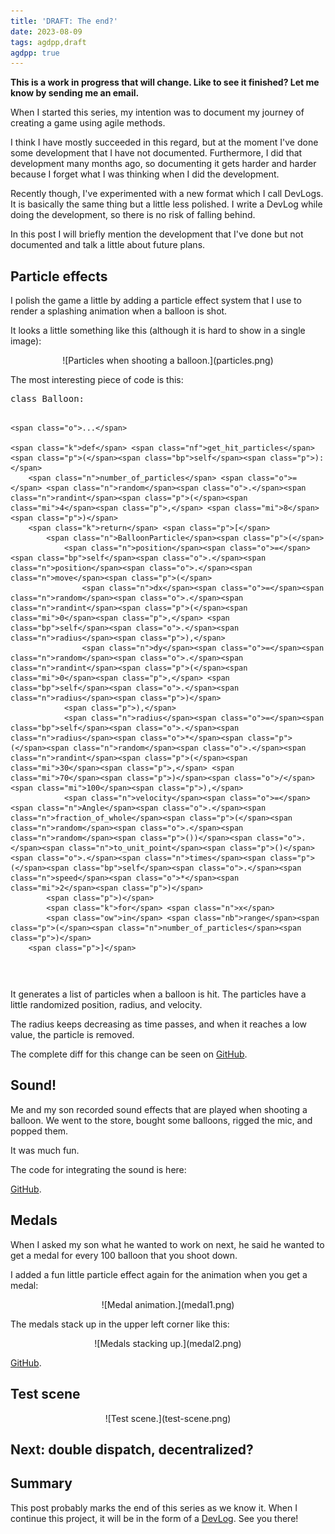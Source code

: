 ```yaml
---
title: 'DRAFT: The end?'
date: 2023-08-09
tags: agdpp,draft
agdpp: true
---
```


**This is a work in progress that will change. Like to see it finished? Let me know by sending me an email.**

When I started this series, my intention was to document my journey of creating
a game using agile methods.

I think I have mostly succeeded in this regard, but at the moment I've done
some development that I have not documented. Furthermore, I did that
development many months ago, so documenting it gets harder and harder because I
forget what I was thinking when I did the development.

Recently though, I've experimented with a new format which I call DevLogs. It
is basically the same thing but a little less polished. I write a DevLog while
doing the development, so there is no risk of falling behind.

In this post I will briefly mention the development that I've done but not
documented and talk a little about future plans.

## Particle effects

I polish the game a little by adding a particle effect system that I use to
render a splashing animation when a balloon is shot.

It looks a little something like this (although it is hard to show in a single
image):

<p>
<center>
![Particles when shooting a balloon.](particles.png)
</center>
</p>

The most interesting piece of code is this:

<div class="rliterate-code"><div class="rliterate-code-body"><div class="highlight"><pre><span></span><span class="k">class</span> <span class="nc">Balloon</span><span class="p">:</span>

    <span class="o">...</span>

    <span class="k">def</span> <span class="nf">get_hit_particles</span><span class="p">(</span><span class="bp">self</span><span class="p">):</span>
        <span class="n">number_of_particles</span> <span class="o">=</span> <span class="n">random</span><span class="o">.</span><span class="n">randint</span><span class="p">(</span><span class="mi">4</span><span class="p">,</span> <span class="mi">8</span><span class="p">)</span>
        <span class="k">return</span> <span class="p">[</span>
            <span class="n">BalloonParticle</span><span class="p">(</span>
                <span class="n">position</span><span class="o">=</span><span class="bp">self</span><span class="o">.</span><span class="n">position</span><span class="o">.</span><span class="n">move</span><span class="p">(</span>
                    <span class="n">dx</span><span class="o">=</span><span class="n">random</span><span class="o">.</span><span class="n">randint</span><span class="p">(</span><span class="mi">0</span><span class="p">,</span> <span class="bp">self</span><span class="o">.</span><span class="n">radius</span><span class="p">),</span>
                    <span class="n">dy</span><span class="o">=</span><span class="n">random</span><span class="o">.</span><span class="n">randint</span><span class="p">(</span><span class="mi">0</span><span class="p">,</span> <span class="bp">self</span><span class="o">.</span><span class="n">radius</span><span class="p">)</span>
                <span class="p">),</span>
                <span class="n">radius</span><span class="o">=</span><span class="bp">self</span><span class="o">.</span><span class="n">radius</span><span class="o">*</span><span class="p">(</span><span class="n">random</span><span class="o">.</span><span class="n">randint</span><span class="p">(</span><span class="mi">30</span><span class="p">,</span> <span class="mi">70</span><span class="p">)</span><span class="o">/</span><span class="mi">100</span><span class="p">),</span>
                <span class="n">velocity</span><span class="o">=</span><span class="n">Angle</span><span class="o">.</span><span class="n">fraction_of_whole</span><span class="p">(</span><span class="n">random</span><span class="o">.</span><span class="n">random</span><span class="p">())</span><span class="o">.</span><span class="n">to_unit_point</span><span class="p">()</span><span class="o">.</span><span class="n">times</span><span class="p">(</span><span class="bp">self</span><span class="o">.</span><span class="n">speed</span><span class="o">*</span><span class="mi">2</span><span class="p">)</span>
            <span class="p">)</span>
            <span class="k">for</span> <span class="n">x</span>
            <span class="ow">in</span> <span class="nb">range</span><span class="p">(</span><span class="n">number_of_particles</span><span class="p">)</span>
        <span class="p">]</span>
</pre></div>
</div></div>
It generates a list of particles when a balloon is hit. The particles have a
little randomized position, radius, and velocity.

The radius keeps decreasing as time passes, and when it reaches a low value,
the particle is removed.

The complete diff for this change can be seen on
[GitHub](https://github.com/rickardlindberg/agdpp/compare/b5261a939505c203cd1ffb21462a6772f0381faf...7533ec079dbdeba713526469535a1cc0fc915449).

## Sound!

Me and my son recorded sound effects that are played when shooting a balloon.
We went to the store, bought some balloons, rigged the mic, and popped them.

It was much fun.

The code for integrating the sound is here:

[GitHub](https://github.com/rickardlindberg/agdpp/compare/7533ec079dbdeba713526469535a1cc0fc915449...fcb1757f9b219be55d65d8588c259b96b9dc26ce).

## Medals

When I asked my son what he wanted to work on next, he said he wanted to get a
medal for every 100 balloon that you shoot down.

I added a fun little particle effect again for the animation when you get a
medal:

<p>
<center>
![Medal animation.](medal1.png)
</center>
</p>

The medals stack up in the upper left corner like this:

<p>
<center>
![Medals stacking up.](medal2.png)
</center>
</p>

[GitHub](https://github.com/rickardlindberg/agdpp/compare/fcb1757f9b219be55d65d8588c259b96b9dc26ce...0c8e713a6d938898ddb92164cc86dcb1db19aa0c).

## Test scene

<p>
<center>
![Test scene.](test-scene.png)
</center>
</p>

## Next: double dispatch, decentralized?

## Summary

This post probably marks the end of this series as we know it.  When I continue
this project, it will be in the form of a [DevLog](/tags/devlog/index.html).
See you there!
